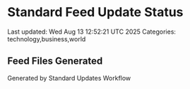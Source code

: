 # Standard Feed Update Status
Last updated: Wed Aug 13 12:52:21 UTC 2025
Categories: technology,business,world

## Feed Files Generated

Generated by Standard Updates Workflow

